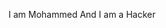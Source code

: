 I am Mohammed And I am a Hacker
<!---
MohammedHassaancanbecool/MohammedHassaancanbecool is a ✨ special ✨ repository because its `README.md` (this file) appears on your GitHub profile.
You can click the Preview link to take a look at your changes.
--->
